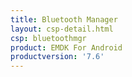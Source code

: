 ```yaml
---
title: Bluetooth Manager
layout: csp-detail.html
csp: bluetoothmgr
product: EMDK For Android
productversion: '7.6'
---
```










